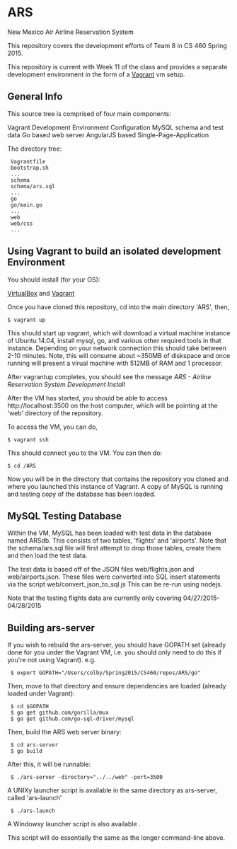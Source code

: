 # ARS
New Mexico Air Airline Reservation System

This repository covers the development efforts of
Team 8 in CS 460 Spring 2015.

This repository is current with Week 11 of the
class and provides a separate development environment
in the form of a [Vagrant](http://vagrantup.com) vm setup.

## General Info
This source tree is comprised of four main components:

 Vagrant Development Environment Configuration
 MySQL schema and test data
 Go based web server
 AngularJS based Single-Page-Application

 The directory tree:

     Vagrantfile
     bootstrap.sh
     ...
     schema
     schema/ars.sql
     ...
     go
     go/main.go
     ...
     web
     web/css
     ...

## Using Vagrant to build an isolated development Environment

You should install (for your OS):

  [VirtualBox](http://virtualbox.org) and [Vagrant](http://vagrantup.org)

Once you have cloned this repository, cd into the main directory 'ARS',
then,
    
    $ vagrant up

This should start up vagrant, which will download a virtual machine
instance of Ubuntu 14.04, install mysql, go, and various other
required tools in that instance. Depending on your network connection
this should take between 2-10 minutes. Note, this will consume
about ~350MB of diskspace and once running will present a virual
machine with 512MB of RAM and 1 processor.

After vagrantup completes, you should see the message
*ARS - Airline Reservation System Development Install*

After the VM has started, you should be able to access
http://localhost:3500 on the host computer, which will be
pointing at the 'web' directory of the repository.

To access the VM, you can do,

    $ vagrant ssh

This should connect you to the VM. You can then do:

    $ cd /ARS

Now you will be in the directory that contains the repository you
cloned and where you launched this instance of Vagrant.  A copy of
MySQL is running and testing copy of the database has been loaded.

## MySQL Testing Database

Within the VM, MySQL has been loaded with test data in the
database named ARSdb. This consists of two tables, 'flights'
and 'airports'.  Note that the schema/ars.sql file will first
attempt to drop those tables, create them and then load the
test data.

The test data is based off of the JSON files web/flights.json
and web/airports.json.  These files were converted into
SQL insert statements via the script web/convert_json_to_sql.js
This can be re-run using nodejs.

Note that the testing flights data are currently only
covering 04/27/2015-04/28/2015

## Building ars-server


 If you wish to rebuild the ars-server, you should have GOPATH
 set (already done for you under the Vagrant VM, i.e. you should
 only need to do this if you're not using Vagrant).
 e.g.

     $ export GOPATH="/Users/colby/Spring2015/CS460/repos/ARS/go"

 Then, move to that directory and ensure dependencies are loaded (already
 loaded under Vagrant):

     $ cd $GOPATH
     $ go get github.com/gorilla/mux
     $ go get github.com/go-sql-driver/mysql

 Then, build the ARS web server binary:

     $ cd ars-server
     $ go build

 After this, it will be runnable:

     $ ./ars-server -directory="../../web" -port=3500

 A UNIXy launcher script is available in the same directory as ars-server, called 'ars-launch'

     $ ./ars-launch

 A Windowsy launcher script is also available .

 This script will do essentially the same as the longer command-line above.


